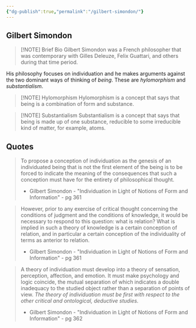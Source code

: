 ```yaml
---
{"dg-publish":true,"permalink":"/gilbert-simondon/"}
---
```



## Gilbert Simondon

>[!NOTE] Brief Bio
>Gilbert Simondon was a French philosopher that was contemporary with Gilles Deleuze, Felix Guattari, and others during that time period.

His philosophy focuses on individuation and he makes arguments against the two dominant ways of thinking of *being*. These are *hylomorphism* and *substantialism*.

>[!NOTE] Hylomorphism
>Hylomorphism is a concept that says that being is a combination of form and substance.

>[!NOTE] Substantialism
>Substantialism is a concept that says that being is made up of one substance, reducible to some irreducible kind of matter, for example, atoms.

## Quotes

>To propose a conception of individuation as the genesis of an individuated being that is not the first element of the being is to be forced to indicate the meaning of the consequences that such a conception must have for the entirety of philosophical thought.
>
>- Gilbert Simondon - "Individuation in Light of Notions of Form and Information" - pg 361

>However, prior to any exercise of critical thought concerning the conditions of judgment and the conditions of knowledge, it would be necessary to respond to this question: what is relation? What is implied in such a theory of knowledge is a certain conception of relation, and in particular a certain conception of the individuality of terms as anterior to relation.
>
>- Gilbert Simondon - "Individuation in Light of Notions of Form and Information" - pg 361

>A theory of individuation must develop into a theory of sensation, perception, affection, and emotion. It must make psychology and logic coincide, the mutual separation of which indicates a double inadequacy to the studied object rather than a separation of points of view. *The theory of individuation must be first with respect to the other critical and ontological, deductive studies.*
>
>- Gilbert Simondon - "Individuation in Light of Notions of Form and Information" - pg 362

